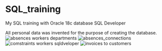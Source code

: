 # SQL_training
My SQL training with Oracle 18c database SQL Developer

All personal data was invented for the purpose of creating the database.
![absences workers departments](https://user-images.githubusercontent.com/110917207/184357311-94a5a455-3ad3-446c-9e84-45117b0212ea.jpg)
![absences_connections](https://user-images.githubusercontent.com/110917207/184357316-f744397f-6043-4b33-9f94-e44fd05aeb15.jpg)
![comstraints workers sqldveloper](https://user-images.githubusercontent.com/110917207/184357321-4338613b-8396-4fb7-bd96-c7aa7f4c042f.jpg)
![invoices to customers](https://user-images.githubusercontent.com/110917207/184357325-f5ced591-6ff7-4bfb-8007-94844fb8b100.jpg)
